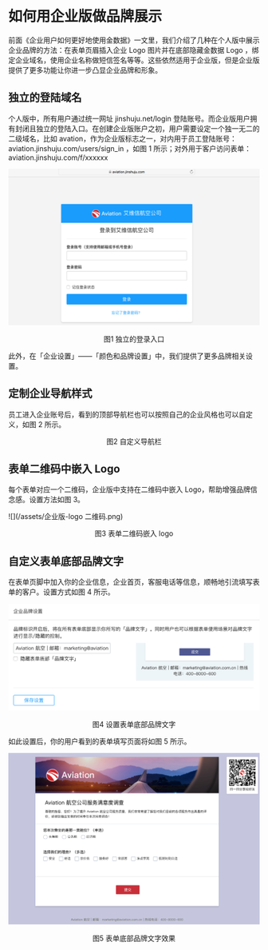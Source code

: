 # 如何用企业版做品牌展示

前面《企业用户如何更好地使用金数据》一文里，我们介绍了几种在个人版中展示企业品牌的方法：在表单页眉插入企业 Logo 图片并在底部隐藏金数据 Logo ，绑定企业域名，使用企业名称做短信签名等等。这些依然适用于企业版，但是企业版提供了更多功能让你进一步凸显企业品牌和形象。

## 独立的登陆域名

个人版中，所有用户通过统一网址 jinshuju.net/login 登陆账号。而企业版用户拥有封闭且独立的登陆入口。在创建企业版账户之初，用户需要设定一个独一无二的二级域名，比如 avation，作为企业版标志之一，对内用于员工登陆账号：aviation.jinshuju.com/users/sign\_in ，如图 1 所示；对外用于客户访问表单：aviation.jinshuju.com/f/xxxxxx

![](/assets/企业版-独立的登录入口.png)

<center>图1 独立的登录入口</center>

此外，在「企业设置」——「颜色和品牌设置」中，我们提供了更多品牌相关设置。

## 定制企业导航样式

员工进入企业账号后，看到的顶部导航栏也可以按照自己的企业风格也可以自定义，如图 2 所示。


<center>图2 自定义导航栏</center>


## 表单二维码中嵌入 Logo

每个表单对应一个二维码，企业版中支持在二维码中嵌入 Logo，帮助增强品牌信念感。设置方法如图 3。

![](/assets/企业版-logo 二维码.png)
<center>图3 表单二维码嵌入 logo</center>

## 自定义表单底部品牌文字

在表单页脚中加入你的企业信息，企业首页，客服电话等信息，顺畅地引流填写表单的客户。设置方式如图 4 所示。

![](/assets/企业版-品牌文字.png)
<center>图4 设置表单底部品牌文字</center>

如此设置后，你的用户看到的表单填写页面将如图 5 所示。

![](/assets/企业版-底部品牌效果.png)
<center>图5 表单底部品牌文字效果</center>
